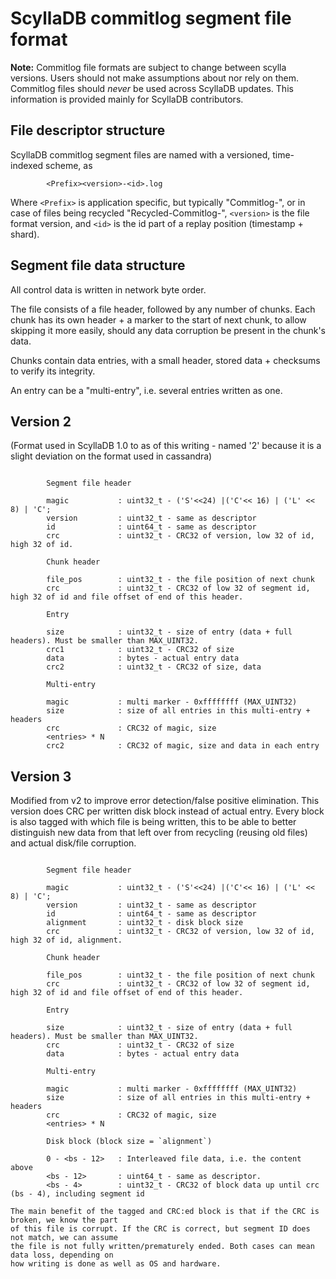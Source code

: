 ScyllaDB commitlog segment file format
======================================

**Note:** Commitlog file formats are subject to change between scylla versions. Users should not make assumptions about nor rely on them.
Commitlog files should *never* be used across ScyllaDB updates. This information is provided mainly for ScyllaDB contributors.

File descriptor structure
-------------------------

ScyllaDB commitlog segment files are named with a versioned, time-indexed scheme, as

```
        <Prefix><version>-<id>.log
```

Where `<Prefix>` is application specific, but typically "Commitlog-", or in case of 
files being recycled "Recycled-Commitlog-", `<version>` is the file format version,
and `<id>` is the id part of a replay position (timestamp + shard).

Segment file data structure
---------------------------

All control data is written in network byte order.

The file consists of a file header, followed by any number of chunks. Each chunk has 
its own header + a marker to the start of next chunk, to allow skipping it more easily,
should any data corruption be present in the chunk's data.

Chunks contain data entries, with a small header, stored data + checksums to verify its integrity.

An entry can be a "multi-entry", i.e. several entries written as one.

Version 2
---------

(Format used in ScyllaDB 1.0 to as of this writing - named '2' because it is a slight deviation on the format used in cassandra)

```

        Segment file header

        magic           : uint32_t - ('S'<<24) |('C'<< 16) | ('L' << 8) | 'C';
        version         : uint32_t - same as descriptor
        id              : uint64_t - same as descriptor
        crc             : uint32_t - CRC32 of version, low 32 of id, high 32 of id. 

        Chunk header

        file_pos        : uint32_t - the file position of next chunk
        crc             : uint32_t - CRC32 of low 32 of segment id, high 32 of id and file offset of end of this header.

        Entry

        size            : uint32_t - size of entry (data + full headers). Must be smaller than MAX_UINT32.
        crc1            : uint32_t - CRC32 of size
        data            : bytes - actual entry data
        crc2            : uint32_t - CRC32 of size, data

        Multi-entry

        magic           : multi marker - 0xffffffff (MAX_UINT32)
        size            : size of all entries in this multi-entry + headers
        crc             : CRC32 of magic, size
        <entries> * N
        crc2            : CRC32 of magic, size and data in each entry
```

Version 3
---------

Modified from v2 to improve error detection/false positive elimination.
This version does CRC per written disk block instead of actual entry.
Every block is also tagged with which file is being written, this to
be able to better distinguish new data from that left over from recycling
(reusing old files) and actual disk/file corruption.

```

        Segment file header

        magic           : uint32_t - ('S'<<24) |('C'<< 16) | ('L' << 8) | 'C';
        version         : uint32_t - same as descriptor
        id              : uint64_t - same as descriptor
        alignment       : uint32_t - disk block size
        crc             : uint32_t - CRC32 of version, low 32 of id, high 32 of id, alignment. 

        Chunk header

        file_pos        : uint32_t - the file position of next chunk
        crc             : uint32_t - CRC32 of low 32 of segment id, high 32 of id and file offset of end of this header.

        Entry

        size            : uint32_t - size of entry (data + full headers). Must be smaller than MAX_UINT32.
        crc             : uint32_t - CRC32 of size
        data            : bytes - actual entry data

        Multi-entry

        magic           : multi marker - 0xffffffff (MAX_UINT32)
        size            : size of all entries in this multi-entry + headers
        crc             : CRC32 of magic, size
        <entries> * N

        Disk block (block size = `alignment`)

        0 - <bs - 12>   : Interleaved file data, i.e. the content above
        <bs - 12>       : uint64_t - same as descriptor.
        <bs - 4>        : uint32_t - CRC32 of block data up until crc (bs - 4), including segment id

The main benefit of the tagged and CRC:ed block is that if the CRC is broken, we know the part
of this file is corrupt. If the CRC is correct, but segment ID does not match, we can assume
the file is not fully written/prematurely ended. Both cases can mean data loss, depending on 
how writing is done as well as OS and hardware.

```
